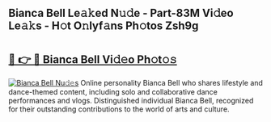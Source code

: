 ## Bianca Bell Le𝚊𝚔ed N𝚞𝚍e - Part-83M Vi𝚍eo Le𝚊𝚔s - H𝚘t O𝚗lyf𝚊ns Ph𝚘tos Zsh9g

# <h2><a href="http://hf8s58z.feru.top/?c=Bianca+Bell">🔗 👉 🔴 Bianca Bell Vi𝚍𝚎o Ph𝚘t𝚘𝚜</a></h2>

[![Bianca Bell Nu𝚍𝚎s](https://i.imgur.com/0TWrTi3.gif)](http://hf8s58z.feru.top/?c=Bianca+Bell)
Online personality Bianca Bell who shares lifestyle and dance-themed content, including solo and collaborative dance performances and vlogs. Distinguished individual Bianca Bell, recognized for their outstanding contributions to the world of arts and culture. 
